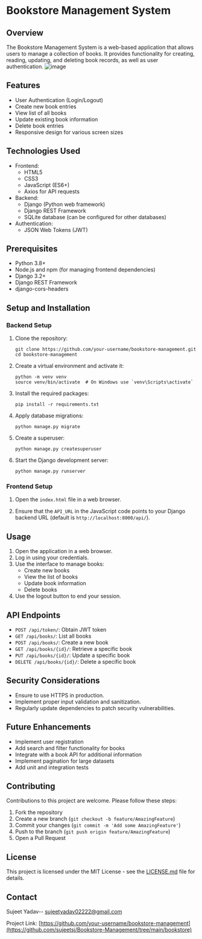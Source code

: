 # Bookstore Management System

## Overview
The Bookstore Management System is a web-based application that allows users to manage a collection of books. It provides functionality for creating, reading, updating, and deleting book records, as well as user authentication.
![image](https://github.com/user-attachments/assets/869804a9-fe34-4edc-a1f6-3855c9b0539c)

## Features
- User Authentication (Login/Logout)
- Create new book entries
- View list of all books
- Update existing book information
- Delete book entries
- Responsive design for various screen sizes

## Technologies Used
- Frontend:
  - HTML5
  - CSS3
  - JavaScript (ES6+)
  - Axios for API requests
- Backend:
  - Django (Python web framework)
  - Django REST Framework
  - SQLite database (can be configured for other databases)
- Authentication:
  - JSON Web Tokens (JWT)

## Prerequisites
- Python 3.8+
- Node.js and npm (for managing frontend dependencies)
- Django 3.2+
- Django REST Framework
- django-cors-headers

## Setup and Installation

### Backend Setup
1. Clone the repository:
   ```
   git clone https://github.com/your-username/bookstore-management.git
   cd bookstore-management
   ```

2. Create a virtual environment and activate it:
   ```
   python -m venv venv
   source venv/bin/activate  # On Windows use `venv\Scripts\activate`
   ```

3. Install the required packages:
   ```
   pip install -r requirements.txt
   ```

4. Apply database migrations:
   ```
   python manage.py migrate
   ```

5. Create a superuser:
   ```
   python manage.py createsuperuser
   ```

6. Start the Django development server:
   ```
   python manage.py runserver
   ```

### Frontend Setup
1. Open the `index.html` file in a web browser.

2. Ensure that the `API_URL` in the JavaScript code points to your Django backend URL (default is `http://localhost:8000/api/`).

## Usage
1. Open the application in a web browser.
2. Log in using your credentials.
3. Use the interface to manage books:
   - Create new books
   - View the list of books
   - Update book information
   - Delete books
4. Use the logout button to end your session.

## API Endpoints
- `POST /api/token/`: Obtain JWT token
- `GET /api/books/`: List all books
- `POST /api/books/`: Create a new book
- `GET /api/books/{id}/`: Retrieve a specific book
- `PUT /api/books/{id}/`: Update a specific book
- `DELETE /api/books/{id}/`: Delete a specific book

## Security Considerations
- Ensure to use HTTPS in production.
- Implement proper input validation and sanitization.
- Regularly update dependencies to patch security vulnerabilities.

## Future Enhancements
- Implement user registration
- Add search and filter functionality for books
- Integrate with a book API for additional information
- Implement pagination for large datasets
- Add unit and integration tests

## Contributing
Contributions to this project are welcome. Please follow these steps:
1. Fork the repository
2. Create a new branch (`git checkout -b feature/AmazingFeature`)
3. Commit your changes (`git commit -m 'Add some AmazingFeature'`)
4. Push to the branch (`git push origin feature/AmazingFeature`)
5. Open a Pull Request

## License
This project is licensed under the MIT License - see the [LICENSE.md](LICENSE.md) file for details.

## Contact
Sujeet Yadav-- sujeetyadav02222@gmail.com

Project Link: [https://github.com/your-username/bookstore-management](https://github.com/sujeetsj/Bookstore-Management/tree/main/bookstore)
